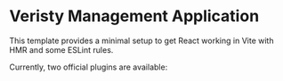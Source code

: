 # Veristy Management Application

This template provides a minimal setup to get React working in Vite with HMR and some ESLint rules.

Currently, two official plugins are available:

